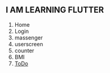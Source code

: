 ## I AM LEARNING FLUTTER
 1. Home
 2. Login  
 3. massenger
 4. userscreen
 5. counter
 6. BMI
 7. [ToDo](https://github.com/seadawy/ToDoFlutter)
